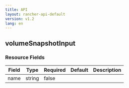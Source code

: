 ```yaml
---
title: API
layout: rancher-api-default
version: v1.2
lang: en
---
```


## volumeSnapshotInput





### Resource Fields

Field | Type | Required | Default | Description
---|---|---|---|---
name | string | false |  | 

